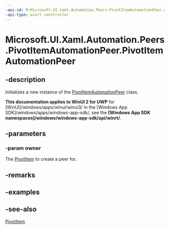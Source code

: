 ```yaml
---
-api-id: M:Microsoft.UI.Xaml.Automation.Peers.PivotItemAutomationPeer.#ctor(Microsoft.UI.Xaml.Controls.PivotItem)
-api-type: winrt constructor
---
```


<!-- Method syntax
public PivotItemAutomationPeer(Windows.UI.Xaml.Controls.PivotItem owner)
-->

# Microsoft.UI.Xaml.Automation.Peers.PivotItemAutomationPeer.PivotItemAutomationPeer

## -description
Initializes a new instance of the [PivotItemAutomationPeer](pivotitemautomationpeer.md) class.

**This documentation applies to WinUI 2 for UWP** for [WinUI]/windows/apps/winui/winui3/ in the [Windows App SDK]/windows/apps/windows-app-sdk/, see the **[Windows App SDK namespaces]/windows/windows-app-sdk/api/winrt/**.

## -parameters
### -param owner
The [PivotItem](../microsoft.ui.xaml.controls/pivotitem.md) to create a peer for.

## -remarks

## -examples

## -see-also
[PivotItem](../microsoft.ui.xaml.controls/pivotitem.md)

